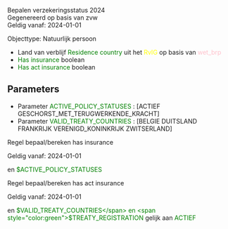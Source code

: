 Bepalen verzekeringsstatus 2024 \
Gegenereerd op basis van zvw \
Geldig vanaf: 2024-01-01

Objecttype: Natuurlijk persoon
- Land van verblijf <span style="color:green">Residence country</span> uit het <span style="color:yellow"> RvIG </span> op basis van <span style="color:pink"> wet_brp </span>
- <span style="color:green">Has insurance</span> boolean
- <span style="color:green">Has act insurance</span> boolean

## Parameters ##
- Parameter <span style="color:green">ACTIVE_POLICY_STATUSES</span> : [ACTIEF GESCHORST_MET_TERUGWERKENDE_KRACHT]
- Parameter <span style="color:green">VALID_TREATY_COUNTRIES</span> : [BELGIE DUITSLAND FRANKRIJK VERENIGD_KONINKRIJK ZWITSERLAND]


Regel bepaal/bereken has insurance

Geldig vanaf: 2024-01-01


	
 en <span style="color:green">$ACTIVE_POLICY_STATUSES</span>




Regel bepaal/bereken has act insurance

Geldig vanaf: 2024-01-01


	
 en <span style="color:green">$VALID_TREATY_COUNTRIES</span>
 en <span style="color:green">$TREATY_REGISTRATION</span> gelijk aan 
	<span style="color:green">ACTIEF</span>



